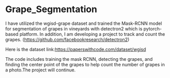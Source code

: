# Grape_Segmentation
I have utilized the wgisd-grape dataset and trained the Mask-RCNN model for segmentation of grapes in vineyards with detectron2 which is pytorch-based platform. In addition, I am developing a project to track and count the grapes. (https://github.com/facebookresearch/detectron2)

Here is the dataset link:https://paperswithcode.com/dataset/wgisd

The code includes training the mask RCNN, detecting the grapes, and finding the center point of the grapes to help count the number of grapes in a photo.The project will continue.
